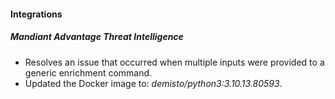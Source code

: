 
#### Integrations

##### Mandiant Advantage Threat Intelligence

- Resolves an issue that occurred when multiple inputs were provided to a generic enrichment command.
- Updated the Docker image to: *demisto/python3:3.10.13.80593*.
